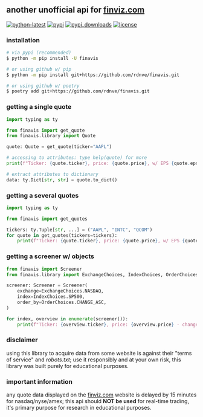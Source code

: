 ## another unofficial api for [finviz.com](https://finviz.com)

[![python-latest](https://img.shields.io/pypi/pyversions/finavis?logo=python&logoColor=FFE873)](https://www.python.org/downloads/)
[![pypi](https://img.shields.io/badge/pypi-0.0.25-blue?logo=pypi&logoColor=FFE873)](https://pypi.org/project/finavis/)
[![pypi_downloads](https://img.shields.io/pypi/dm/finavis)](https://pypi.org/project/finavis/)
[![license](https://img.shields.io/pypi/l/finavis)](https://github.com/rdnve/finavis/blob/master/LICENSE)


### installation

```bash
# via pypi (recommended)
$ python -m pip install -U finavis

# or using github w/ pip
$ python -m pip install git+https://github.com/rdnve/finavis.git

# or using github w/ poetry
$ poetry add git+https://github.com/rdnve/finavis.git
```

### getting a single quote
```python
import typing as ty

from finavis import get_quote
from finavis.library import Quote

quote: Quote = get_quote(ticker="AAPL")

# accessing to attributes: type help(quote) for more
print(f"Ticker: {quote.ticker}, price: {quote.price}, w/ EPS {quote.eps_ttm}")

# extract attributes to dictionary
data: ty.Dict[str, str] = quote.to_dict()
```

### getting a several quotes
```python
import typing as ty

from finavis import get_quotes

tickers: ty.Tuple[str, ...] = ("AAPL", "INTC", "QCOM")
for quote in get_quotes(tickers=tickers):
    print(f"Ticker: {quote.ticker}, price: {quote.price}, w/ EPS {quote.eps_ttm}")
```

### getting a screener w/ objects
```python
from finavis import Screener
from finavis.library import ExchangeChoices, IndexChoices, OrderChoices

screener: Screener = Screener(
    exchange=ExchangeChoices.NASDAQ,
    index=IndexChoices.SP500,
    order_by=OrderChoices.CHANGE_ASC,
)

for index, overview in enumerate(screener()):
    print(f"Ticker: {overview.ticker}, price: {overview.price} - change: {overview.change}")
```

### disclaimer
using this library to acquire data from some website is against their "terms of service" and *robots.txt*; use it responsibly and at your own risk, this library was built purely for educational purposes.

### important information
any quote data displayed on the [finviz.com](https://finviz.com) website is delayed by 15 minutes for nasdaq/nyse/amex; this api should **NOT be used** for real-time trading, it's primary purpose for research in educational purposes.
